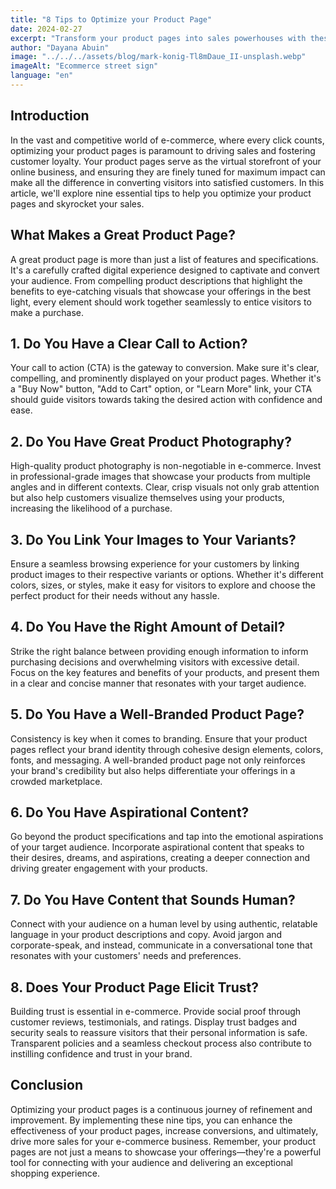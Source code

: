 ```yaml
---
title: "8 Tips to Optimize your Product Page"
date: 2024-02-27
excerpt: "Transform your product pages into sales powerhouses with these 8 essential tips. Elevate your e-commerce game and boost conversions today"
author: "Dayana Abuin"
image: "../../../assets/blog/mark-konig-Tl8mDaue_II-unsplash.webp"
imageAlt: "Ecommerce street sign"
language: "en"
---
```


## Introduction

In the vast and competitive world of e-commerce, where every click counts, optimizing your product pages is paramount to driving sales and fostering customer loyalty. Your product pages serve as the virtual storefront of your online business, and ensuring they are finely tuned for maximum impact can make all the difference in converting visitors into satisfied customers. In this article, we'll explore nine essential tips to help you optimize your product pages and skyrocket your sales.

## What Makes a Great Product Page?

A great product page is more than just a list of features and specifications. It's a carefully crafted digital experience designed to captivate and convert your audience. From compelling product descriptions that highlight the benefits to eye-catching visuals that showcase your offerings in the best light, every element should work together seamlessly to entice visitors to make a purchase.

## 1. Do You Have a Clear Call to Action?

Your call to action (CTA) is the gateway to conversion. Make sure it's clear, compelling, and prominently displayed on your product pages. Whether it's a "Buy Now" button, "Add to Cart" option, or "Learn More" link, your CTA should guide visitors towards taking the desired action with confidence and ease.

## 2. Do You Have Great Product Photography?

High-quality product photography is non-negotiable in e-commerce. Invest in professional-grade images that showcase your products from multiple angles and in different contexts. Clear, crisp visuals not only grab attention but also help customers visualize themselves using your products, increasing the likelihood of a purchase.

## 3. Do You Link Your Images to Your Variants?

Ensure a seamless browsing experience for your customers by linking product images to their respective variants or options. Whether it's different colors, sizes, or styles, make it easy for visitors to explore and choose the perfect product for their needs without any hassle.

## 4. Do You Have the Right Amount of Detail?

Strike the right balance between providing enough information to inform purchasing decisions and overwhelming visitors with excessive detail. Focus on the key features and benefits of your products, and present them in a clear and concise manner that resonates with your target audience.

## 5. Do You Have a Well-Branded Product Page?

Consistency is key when it comes to branding. Ensure that your product pages reflect your brand identity through cohesive design elements, colors, fonts, and messaging. A well-branded product page not only reinforces your brand's credibility but also helps differentiate your offerings in a crowded marketplace.

## 6. Do You Have Aspirational Content?

Go beyond the product specifications and tap into the emotional aspirations of your target audience. Incorporate aspirational content that speaks to their desires, dreams, and aspirations, creating a deeper connection and driving greater engagement with your products.

## 7. Do You Have Content that Sounds Human?

Connect with your audience on a human level by using authentic, relatable language in your product descriptions and copy. Avoid jargon and corporate-speak, and instead, communicate in a conversational tone that resonates with your customers' needs and preferences.

## 8. Does Your Product Page Elicit Trust?

Building trust is essential in e-commerce. Provide social proof through customer reviews, testimonials, and ratings. Display trust badges and security seals to reassure visitors that their personal information is safe. Transparent policies and a seamless checkout process also contribute to instilling confidence and trust in your brand.

## Conclusion

Optimizing your product pages is a continuous journey of refinement and improvement. By implementing these nine tips, you can enhance the effectiveness of your product pages, increase conversions, and ultimately, drive more sales for your e-commerce business. Remember, your product pages are not just a means to showcase your offerings—they're a powerful tool for connecting with your audience and delivering an exceptional shopping experience.
